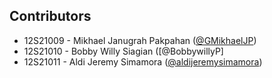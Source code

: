 ## Contributors
+ 12S21009 - Mikhael Janugrah Pakpahan ([@GMikhaelJP](https://github.com/GMikhaelJP))
+ 12S21010 - Bobby Willy Siagian ([@BobbywillyP]
+ 12S21011 - Aldi Jeremy Simamora ([@aldijeremysimamora](https://github.com/aldijeremysimamora))
